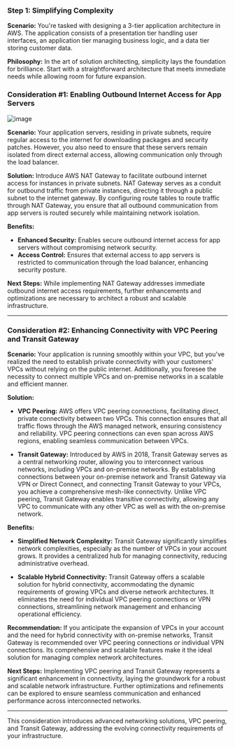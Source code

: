 
### Step 1: Simplifying Complexity

**Scenario:** You're tasked with designing a 3-tier application architecture in AWS. The application consists of a presentation tier handling user interfaces, an application tier managing business logic, and a data tier storing customer data.

**Philosophy:** In the art of solution architecting, simplicity lays the foundation for brilliance. Start with a straightforward architecture that meets immediate needs while allowing room for future expansion.

### Consideration #1: Enabling Outbound Internet Access for App Servers

![image](https://github.com/chrahul/The_Art_of_Solution_Designing/assets/14847377/eb0f94b1-1f55-4072-a4c3-b6c33ee62866)



**Scenario:** Your application servers, residing in private subnets, require regular access to the internet for downloading packages and security patches. However, you also need to ensure that these servers remain isolated from direct external access, allowing communication only through the load balancer.

**Solution:** Introduce AWS NAT Gateway to facilitate outbound internet access for instances in private subnets. NAT Gateway serves as a conduit for outbound traffic from private instances, directing it through a public subnet to the internet gateway. By configuring route tables to route traffic through NAT Gateway, you ensure that all outbound communication from app servers is routed securely while maintaining network isolation.

**Benefits:**
- **Enhanced Security:** Enables secure outbound internet access for app servers without compromising network security.
- **Access Control:** Ensures that external access to app servers is restricted to communication through the load balancer, enhancing security posture.

**Next Steps:** While implementing NAT Gateway addresses immediate outbound internet access requirements, further enhancements and optimizations are necessary to architect a robust and scalable infrastructure.

---


### Consideration #2: Enhancing Connectivity with VPC Peering and Transit Gateway

**Scenario:** Your application is running smoothly within your VPC, but you've realized the need to establish private connectivity with your customers' VPCs without relying on the public internet. Additionally, you foresee the necessity to connect multiple VPCs and on-premise networks in a scalable and efficient manner.

**Solution:** 
- **VPC Peering:** AWS offers VPC peering connections, facilitating direct, private connectivity between two VPCs. This connection ensures that all traffic flows through the AWS managed network, ensuring consistency and reliability. VPC peering connections can even span across AWS regions, enabling seamless communication between VPCs.
  
- **Transit Gateway:** Introduced by AWS in 2018, Transit Gateway serves as a central networking router, allowing you to interconnect various networks, including VPCs and on-premise networks. By establishing connections between your on-premise network and Transit Gateway via VPN or Direct Connect, and connecting Transit Gateway to your VPCs, you achieve a comprehensive mesh-like connectivity. Unlike VPC peering, Transit Gateway enables transitive connectivity, allowing any VPC to communicate with any other VPC as well as with the on-premise network.
  
**Benefits:**
- **Simplified Network Complexity:** Transit Gateway significantly simplifies network complexities, especially as the number of VPCs in your account grows. It provides a centralized hub for managing connectivity, reducing administrative overhead.
  
- **Scalable Hybrid Connectivity:** Transit Gateway offers a scalable solution for hybrid connectivity, accommodating the dynamic requirements of growing VPCs and diverse network architectures. It eliminates the need for individual VPC peering connections or VPN connections, streamlining network management and enhancing operational efficiency.

**Recommendation:** If you anticipate the expansion of VPCs in your account and the need for hybrid connectivity with on-premise networks, Transit Gateway is recommended over VPC peering connections or individual VPN connections. Its comprehensive and scalable features make it the ideal solution for managing complex network architectures.

**Next Steps:** Implementing VPC peering and Transit Gateway represents a significant enhancement in connectivity, laying the groundwork for a robust and scalable network infrastructure. Further optimizations and refinements can be explored to ensure seamless communication and enhanced performance across interconnected networks.

---
This consideration introduces advanced networking solutions, VPC peering, and Transit Gateway, addressing the evolving connectivity requirements of your infrastructure. 


